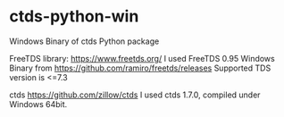 # ctds-python-win
Windows Binary of ctds Python package

FreeTDS library: https://www.freetds.org/
I used FreeTDS 0.95 Windows Binary from https://github.com/ramiro/freetds/releases
Supported TDS version is <=7.3

ctds https://github.com/zillow/ctds
I used ctds 1.7.0, compiled under Windows 64bit.
